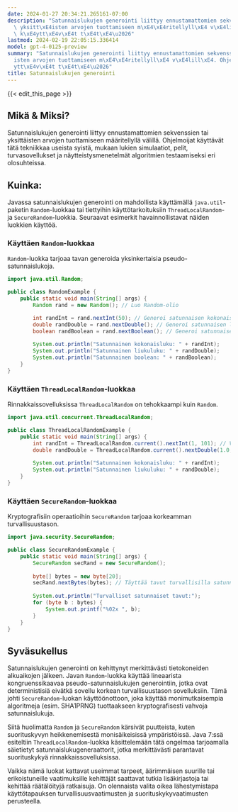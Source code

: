```yaml
---
date: 2024-01-27 20:34:21.265161-07:00
description: "Satunnaislukujen generointi liittyy ennustamattomien sekvenssien tai\
  \ yksitt\xE4isten arvojen tuottamiseen m\xE4\xE4ritellyll\xE4 v\xE4lill\xE4. Ohjelmoijat\
  \ k\xE4ytt\xE4v\xE4t t\xE4t\xE4\u2026"
lastmod: 2024-02-19 22:05:15.336414
model: gpt-4-0125-preview
summary: "Satunnaislukujen generointi liittyy ennustamattomien sekvenssien tai yksitt\xE4\
  isten arvojen tuottamiseen m\xE4\xE4ritellyll\xE4 v\xE4lill\xE4. Ohjelmoijat k\xE4\
  ytt\xE4v\xE4t t\xE4t\xE4\u2026"
title: Satunnaislukujen generointi
---
```


{{< edit_this_page >}}

## Mikä & Miksi?

Satunnaislukujen generointi liittyy ennustamattomien sekvenssien tai yksittäisten arvojen tuottamiseen määritellyllä välillä. Ohjelmoijat käyttävät tätä tekniikkaa useista syistä, mukaan lukien simulaatiot, pelit, turvasovellukset ja näytteistysmenetelmät algoritmien testaamiseksi eri olosuhteissa.

## Kuinka:

Javassa satunnaislukujen generointi on mahdollista käyttämällä `java.util`-paketin `Random`-luokkaa tai tiettyihin käyttötarkoituksiin `ThreadLocalRandom`- ja `SecureRandom`-luokkia. Seuraavat esimerkit havainnollistavat näiden luokkien käyttöä.

### Käyttäen `Random`-luokkaa
`Random`-luokka tarjoaa tavan generoida yksinkertaisia pseudo-satunnaislukoja.

```Java
import java.util.Random;

public class RandomExample {
    public static void main(String[] args) {
        Random rand = new Random(); // Luo Random-olio

        int randInt = rand.nextInt(50); // Generoi satunnaisen kokonaisluvun väliltä 0–49
        double randDouble = rand.nextDouble(); // Generoi satunnaisen liukuluvun välillä 0,0–1,0
        boolean randBoolean = rand.nextBoolean(); // Generoi satunnaisen boolean-arvon
        
        System.out.println("Satunnainen kokonaisluku: " + randInt);
        System.out.println("Satunnainen liukuluku: " + randDouble);
        System.out.println("Satunnainen boolean: " + randBoolean);
    }
}
```

### Käyttäen `ThreadLocalRandom`-luokkaa
Rinnakkaissovelluksissa `ThreadLocalRandom` on tehokkaampi kuin `Random`.

```Java
import java.util.concurrent.ThreadLocalRandom;

public class ThreadLocalRandomExample {
    public static void main(String[] args) {
        int randInt = ThreadLocalRandom.current().nextInt(1, 101); // Väliltä 1–100
        double randDouble = ThreadLocalRandom.current().nextDouble(1.0, 10.0); // Väliltä 1,0–10,0
        
        System.out.println("Satunnainen kokonaisluku: " + randInt);
        System.out.println("Satunnainen liukuluku: " + randDouble);
    }
}
```

### Käyttäen `SecureRandom`-luokkaa
Kryptografisiin operaatioihin `SecureRandom` tarjoaa korkeamman turvallisuustason.

```Java
import java.security.SecureRandom;

public class SecureRandomExample {
    public static void main(String[] args) {
        SecureRandom secRand = new SecureRandom();
        
        byte[] bytes = new byte[20];
        secRand.nextBytes(bytes); // Täyttää tavut turvallisilla satunnaisluvuilla
        
        System.out.println("Turvalliset satunnaiset tavut:");
        for (byte b : bytes) {
            System.out.printf("%02x ", b);
        }
    }
}
```

## Syväsukellus

Satunnaislukujen generointi on kehittynyt merkittävästi tietokoneiden alkuaikojen jälkeen. Javan `Random`-luokka käyttää lineaarista kongruenssikaavaa pseudo-satunnaislukujen generointiin, jotka ovat deterministisiä eivätkä sovellu korkean turvallisuustason sovelluksiin. Tämä johti `SecureRandom`-luokan käyttöönottoon, joka käyttää monimutkaisempia algoritmeja (esim. SHA1PRNG) tuottaakseen kryptografisesti vahvoja satunnaislukuja.

Siitä huolimatta `Random` ja `SecureRandom` kärsivät puutteista, kuten suorituskyvyn heikkenemisestä monisäikeisissä ympäristöissä. Java 7:ssä esiteltiin `ThreadLocalRandom`-luokka käsittelemään tätä ongelmaa tarjoamalla säietietyt satunnaislukugeneraattorit, jotka merkittävästi parantavat suorituskykyä rinnakkaissovelluksissa.

Vaikka nämä luokat kattavat useimmat tarpeet, äärimmäisen suurille tai erikoistuneille vaatimuksille kehittäjät saattavat tutkia lisäkirjastoja tai kehittää räätälöityjä ratkaisuja. On olennaista valita oikea lähestymistapa käyttötapauksen turvallisuusvaatimusten ja suorituskykyvaatimusten perusteella.
